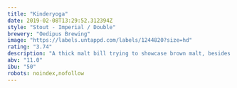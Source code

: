 ```yaml
---
title: "Kinderyoga"
date: 2019-02-08T13:29:52.312394Z
style: "Stout - Imperial / Double"
brewery: "Oedipus Brewing"
image: "https://labels.untappd.com/labels/1244820?size=hd"
rating: "3.74"
description: "A thick malt bill trying to showcase brown malt, besides chocolate, roasted and some caramel malts. Hopped with East Kent Goldings and some Chinook as late hops."
abv: "11.0"
ibu: "50"
robots: noindex,nofollow
---
```

